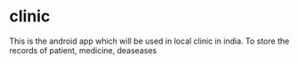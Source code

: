 # clinic
This is the android app which will be used in local clinic in india. To store the records of patient, medicine, deaseases
